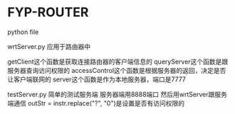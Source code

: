 # FYP-ROUTER
python file

wrtServer.py 应用于路由器中

  getClient这个函数是获取连接路由器的客户端信息的
  queryServer这个函数是跟服务器查询访问权限的
  accessControl这个函数是根据服务器的返回，决定是否让客户端联网的
  server这个函数是作为本地服务器，端口是7777

testServer.py 简单的测试服务端
  服务器端用8888端口
  然后用wrtServer跟服务端通信
  outStr = instr.replace("?", "0")是设置是否有访问权限的
